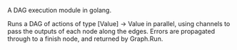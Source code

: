 A DAG execution module in golang.

Runs a DAG of actions of type [Value] -> Value in parallel, using channels to pass the outputs of each node along the edges. Errors are propagated through to a finish node, and returned by Graph.Run.
